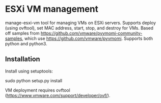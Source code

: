 ESXi VM management
==================

manage-esxi-vm tool for managing VMs on ESXi servers. Supports deploy (using
ovftool), set MAC address, start, stop, and destroy for VMs. Based off samples
from https://github.com/vmware/pyvmomi-community-samples, which use
https://github.com/vmware/pyvmomi. Supports both python and python3.

## Installation

Install using setuptools:

sudo python setup.py install

VM deployment requires ovftool (https://www.vmware.com/support/developer/ovf/).
